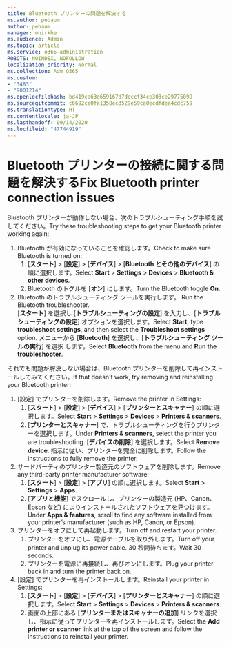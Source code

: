 ```yaml
---
title: Bluetooth プリンターの問題を解決する
ms.author: pebaum
author: pebaum
manager: mnirkhe
ms.audience: Admin
ms.topic: article
ms.service: o365-administration
ROBOTS: NOINDEX, NOFOLLOW
localization_priority: Normal
ms.collection: Adm_O365
ms.custom:
- "3483"
- "9001214"
ms.openlocfilehash: bd419ca63d659167d7deccf34ce303ce29775099
ms.sourcegitcommit: c6692ce0fa1358ec3529e59ca0ecdfdea4cdc759
ms.translationtype: HT
ms.contentlocale: ja-JP
ms.lasthandoff: 09/14/2020
ms.locfileid: "47744919"
---
```

# <a name="fix-bluetooth-printer-connection-issues"></a><span data-ttu-id="10fe6-102">Bluetooth プリンターの接続に関する問題を解決する</span><span class="sxs-lookup"><span data-stu-id="10fe6-102">Fix Bluetooth printer connection issues</span></span>

<span data-ttu-id="10fe6-103">Bluetooth プリンターが動作しない場合、次のトラブルシューティング手順を試してください。</span><span class="sxs-lookup"><span data-stu-id="10fe6-103">Try these troubleshooting steps to get your Bluetooth printer working again:</span></span>


1. <span data-ttu-id="10fe6-104">Bluetooth が有効になっていることを確認します。</span><span class="sxs-lookup"><span data-stu-id="10fe6-104">Check to make sure Bluetooth is turned on:</span></span>
    1. <span data-ttu-id="10fe6-105">[**スタート**]  >  [**設定**]  >  [**デバイス**]  >  [**Bluetooth とその他のデバイス**] の順に選択します。</span><span class="sxs-lookup"><span data-stu-id="10fe6-105">Select **Start** > **Settings** > **Devices** > **Bluetooth & other devices**.</span></span>
    2. <span data-ttu-id="10fe6-106">Bluetooth のトグルを [**オン**] にします。</span><span class="sxs-lookup"><span data-stu-id="10fe6-106">Turn the Bluetooth toggle **On**.</span></span>
2. <span data-ttu-id="10fe6-p101">Bluetooth のトラブルシューティング ツールを実行します。 </span><span class="sxs-lookup"><span data-stu-id="10fe6-p101">Run the Bluetooth troubleshooter. </span></span><br>
    <span data-ttu-id="10fe6-108">[**スタート**] を選択し [**トラブルシューティングの設定**] を入力し、[**トラブルシューティングの設定**] オプションを選択します。</span><span class="sxs-lookup"><span data-stu-id="10fe6-108">Select **Start**, type **troubleshoot settings**, and then select the **Troubleshoot settings** option.</span></span> <span data-ttu-id="10fe6-109">メニューから [**Bluetooth**] を選択し、[**トラブルシューティング ツールの実行**] を選択 します。</span><span class="sxs-lookup"><span data-stu-id="10fe6-109">Select **Bluetooth** from the menu and **Run the troubleshooter**.</span></span>

<span data-ttu-id="10fe6-110">それでも問題が解決しない場合は、Bluetooth プリンターを削除して再インストールしてみてください。</span><span class="sxs-lookup"><span data-stu-id="10fe6-110">If that doesn't work, try removing and reinstalling your Bluetooth printer:</span></span>

1. <span data-ttu-id="10fe6-111">[設定] でプリンターを削除します。</span><span class="sxs-lookup"><span data-stu-id="10fe6-111">Remove the printer in Settings:</span></span>
    1. <span data-ttu-id="10fe6-112">[**スタート**]  >  [**設定**]  >  [**デバイス**]  >  [**プリンターとスキャナー**] の順に選択します。</span><span class="sxs-lookup"><span data-stu-id="10fe6-112">Select **Start** > **Settings** > **Devices** > **Printers & scanners**.</span></span>
    2. <span data-ttu-id="10fe6-113">[**プリンターとスキャナー**] で、トラブルシューティングを行うプリンターを選択します。</span><span class="sxs-lookup"><span data-stu-id="10fe6-113">Under **Printers & scanners**, select the printer you are troubleshooting.</span></span> <span data-ttu-id="10fe6-114">[**デバイスの削除**] を選択します。</span><span class="sxs-lookup"><span data-stu-id="10fe6-114">Select **Remove device**.</span></span> <span data-ttu-id="10fe6-115">指示に従い、プリンターを完全に削除します。</span><span class="sxs-lookup"><span data-stu-id="10fe6-115">Follow the instructions to fully remove the printer.</span></span>
2. <span data-ttu-id="10fe6-116">サードパーティのプリンター製造元のソフトウェアを削除します。</span><span class="sxs-lookup"><span data-stu-id="10fe6-116">Remove any third-party printer manufacturer software:</span></span>
    1. <span data-ttu-id="10fe6-117">[**スタート**]  >  [**設定**]  >  [**アプリ**] の順に選択します。</span><span class="sxs-lookup"><span data-stu-id="10fe6-117">Select **Start** > **Settings** > **Apps**.</span></span>
    2. <span data-ttu-id="10fe6-118">[**アプリと機能**] でスクロールし、プリンターの製造元 (HP、Canon、Epson など) によりインストールされたソフトウェアを見つけます。</span><span class="sxs-lookup"><span data-stu-id="10fe6-118">Under **Apps & features**, scroll to find any software installed from your printer’s manufacturer (such as HP, Canon, or Epson).</span></span>
3. <span data-ttu-id="10fe6-119">プリンターをオフにして再起動します。</span><span class="sxs-lookup"><span data-stu-id="10fe6-119">Turn off and restart your printer.</span></span>
   1. <span data-ttu-id="10fe6-120">プリンターをオフにし、電源ケーブルを取り外します。</span><span class="sxs-lookup"><span data-stu-id="10fe6-120">Turn off your printer and unplug its power cable.</span></span> <span data-ttu-id="10fe6-121">30 秒間待ちます。</span><span class="sxs-lookup"><span data-stu-id="10fe6-121">Wait 30 seconds.</span></span> 
   2. <span data-ttu-id="10fe6-122">プリンターを電源に再接続し、再びオンにします。</span><span class="sxs-lookup"><span data-stu-id="10fe6-122">Plug your printer back in and turn the printer back on.</span></span>
4. <span data-ttu-id="10fe6-123">[設定] でプリンターを再インストールします。</span><span class="sxs-lookup"><span data-stu-id="10fe6-123">Reinstall your printer in Settings:</span></span>
    1. <span data-ttu-id="10fe6-124">[**スタート**]  >  [**設定**]  >  [**デバイス**]  >  [**プリンターとスキャナー**] の順に選択します。</span><span class="sxs-lookup"><span data-stu-id="10fe6-124">Select **Start** > **Settings** > **Devices** > **Printers & scanners**.</span></span>
    2. <span data-ttu-id="10fe6-125">画面の上部にある [**プリンターまたはスキャナーの追加**] リンクを選択し、指示に従ってプリンターを再インストールします。</span><span class="sxs-lookup"><span data-stu-id="10fe6-125">Select the **Add printer or scanner** link at the top of the screen and follow the instructions to reinstall your printer.</span></span>
